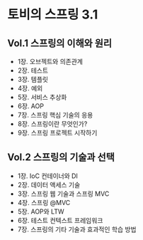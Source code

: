 # 토비의 스프링 3.1

## Vol.1 스프링의 이해와 원리
- 1장. 오브젝트와 의존관계
- 2장. 테스트
- 3장. 템플릿
- 4장. 예외
- 5장. 서비스 추상화
- 6장. AOP
- 7장. 스프링 핵심 기술의 응용
- 8장. 스프링이란 무엇인가?
- 9장. 스프링 프로젝트 시작하기

## Vol.2 스프링의 기술과 선택
- 1장. IoC 컨테이너와 DI
- 2장. 데이터 액세스 기술
- 3장. 스프링 웹 기술과 스프링 MVC
- 4장. 스프링 @MVC
- 5장. AOP와 LTW
- 6장. 테스트 컨텍스트 프레임워크
- 7장. 스프링의 기타 기술과 효과적인 학습 방법